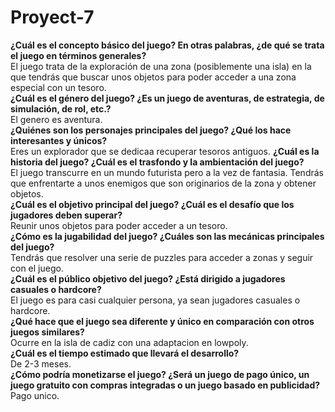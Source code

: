 # Proyect-7

**¿Cuál es el concepto básico del juego? En otras palabras, ¿de qué se trata el juego en términos generales?**<br>
 El juego trata de la exploración de una zona (posiblemente una isla) en la que tendrás que buscar unos objetos para poder acceder a una zona especial con un tesoro.<br>
**¿Cuál es el género del juego? ¿Es un juego de aventuras, de estrategia, de simulación, de rol, etc.?**<br>
El genero es aventura.<br>
**¿Quiénes son los personajes principales del juego? ¿Qué los hace interesantes y únicos?**<br>
Eres un explorador que se dedicaa recuperar tesoros antiguos.
**¿Cuál es la historia del juego? ¿Cuál es el trasfondo y la ambientación del juego?**<br>
El juego transcurre en un mundo futurista pero a la vez de fantasia. Tendrás que enfrentarte a unos enemigos que son originarios de la zona y obtener objetos.<br>
**¿Cuál es el objetivo principal del juego? ¿Cuál es el desafío que los jugadores deben superar?**<br>
Reunir unos objetos para poder acceder a un tesoro.<br>
**¿Cómo es la jugabilidad del juego? ¿Cuáles son las mecánicas principales del juego?**<br>
Tendrás que resolver una serie de puzzles para acceder a zonas y seguir con el juego.<br>
**¿Cuál es el público objetivo del juego? ¿Está dirigido a jugadores casuales o hardcore?**<br>
El juego es para casi cualquier persona, ya sean jugadores casuales o hardcore.<br>
**¿Qué hace que el juego sea diferente y único en comparación con otros juegos similares?**<br>
Ocurre en la isla de cadiz con una adaptacion en lowpoly.<br>
**¿Cuál es el tiempo estimado que llevará el desarrollo?**<br>
De 2-3 meses.<br>
**¿Cómo podría monetizarse el juego? ¿Será un juego de pago único, un juego gratuito con compras integradas o un juego basado en publicidad?**<br>
Pago unico.
